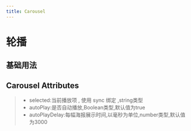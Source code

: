 ```yaml
---
title: Carousel
---
```

# 轮播
## 基础用法
<ClientOnly>
  <slides-demo-1></slides-demo-1>
</ClientOnly>

## Carousel Attributes
> - selected:当前播放项 , 使用 sync 绑定	,string类型
> - autoPlay:是否自动播放,Boolean类型,默认值为true
> - autoPlayDelay:每幅海报展示时间,以毫秒为单位,number类型,默认值为3000